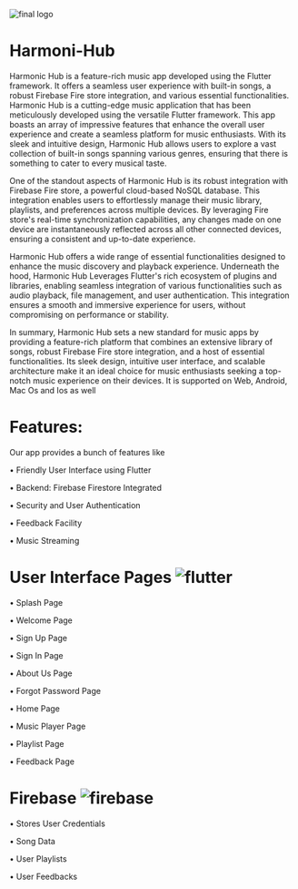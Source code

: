 ![final logo](https://github.com/Saleem-Talha/Saleem-Talha/assets/121040503/97fbc0a6-9ac3-4c8c-8d5c-5edb08463f8d)

# Harmoni-Hub
 Harmonic Hub is a feature-rich music app developed using the Flutter framework. It offers a seamless user experience with built-in songs, a robust Firebase Fire store integration, and various essential functionalities. 
Harmonic Hub is a cutting-edge music application that has been meticulously developed using the versatile Flutter framework. This app boasts an array of impressive features that enhance the overall user experience and create a seamless platform for music enthusiasts. With its sleek and intuitive design, Harmonic Hub allows users to explore a vast collection of built-in songs spanning various genres, ensuring that there is something to cater to every musical taste.

One of the standout aspects of Harmonic Hub is its robust integration with Firebase Fire store, a powerful cloud-based NoSQL database. This integration enables users to effortlessly manage their music library, playlists, and preferences across multiple devices. By leveraging Fire store's real-time synchronization capabilities, any changes made on one device are instantaneously reflected across all other connected devices, ensuring a consistent and up-to-date experience.

Harmonic Hub offers a wide range of essential functionalities designed to enhance the music discovery and playback experience. Underneath the hood, Harmonic Hub Leverages Flutter's rich ecosystem of plugins and libraries, enabling seamless integration of various functionalities such as audio playback, file management, and user authentication. This integration ensures a smooth and immersive experience for users, without compromising on performance or stability.

In summary, Harmonic Hub sets a new standard for music apps by providing a feature-rich platform that combines an extensive library of songs, robust Firebase Fire store integration, and a host of essential functionalities. Its sleek design, intuitive user interface, and scalable architecture make it an ideal choice for music enthusiasts seeking a top-notch music experience on their devices. It is supported on Web, Android, Mac Os and Ios as well


# Features:
  Our app provides a bunch of features like           

•	Friendly User Interface using Flutter

•	Backend: Firebase Firestore Integrated
              
•	Security and User Authentication

•	Feedback Facility 

•	Music Streaming

# User Interface Pages  ![flutter](https://github.com/Saleem-Talha/Saleem-Talha/assets/121040503/b15d9538-9caf-48ea-ac94-ed1c907e604d) 
•	Splash Page

•	Welcome Page

•	Sign Up Page

•	Sign In Page

•	About Us Page

•	Forgot Password Page

•	Home Page

•	Music Player Page

•	Playlist Page

•	Feedback Page

# Firebase  ![firebase](https://github.com/Saleem-Talha/Saleem-Talha/assets/121040503/f819d9c6-64c5-48cd-a383-64902bfd4063)

•	Stores User Credentials

•	Song Data

•	User Playlists

•	User Feedbacks
